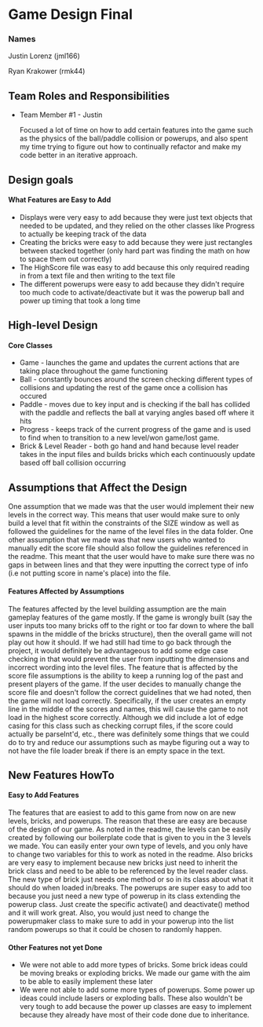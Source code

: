 # Game Design Final
### Names
Justin Lorenz (jml166)

Ryan Krakower (rmk44)

## Team Roles and Responsibilities

 * Team Member #1 - Justin
    
    Focused a lot of time on how to add certain features into the game such as the physics of the ball/paddle collision or powerups, and also spent my time trying to figure out how to continually refactor and make my code better in an iterative approach. 
   



## Design goals

#### What Features are Easy to Add

* Displays were very easy to add because they were just text objects that needed to be updated, and they relied on the other classes like Progress to actually be keeping track of the data
* Creating the bricks were easy to add because they were just rectangles between stacked together (only hard part was finding the math on how to space them out correctly)
* The HighScore file was easy to add because this only required reading in from a text file and then writing to the text file
* The different powerups were easy to add because they didn't require too much code to activate/deactivate but it was the powerup ball and power up timing that took a long time

## High-level Design

#### Core Classes

* Game - launches the game and updates the current actions that are taking place throughout the game functioning
* Ball - constantly bounces around the screen checking different types of collisions and updating the rest of the game once a collision has occured
* Paddle - moves due to key input and is checking if the ball has collided with the paddle and reflects the ball at varying angles based off where it hits
* Progress - keeps track of the current progress of the game and is used to find when to transition to a new level/won game/lost game.
* Brick & Level Reader - both go hand and hand because level reader takes in the input files and builds bricks which each continuously update based off ball collision occurring

## Assumptions that Affect the Design

One assumption that we made was that the user would implement their new levels in the correct way. This means that user would make sure to only build a level that fit within the constraints of the SIZE window as well as followed the guidelines for the name of the level files in the data folder. One other assumption that we made was that new users who wanted to manually edit the score file should also follow the guidelines referenced in the readme. This meant that the user would have to make sure there was no gaps in between lines and that they were inputting the correct type of info (i.e not putting score in name's place) into the file.

#### Features Affected by Assumptions

The features affected by the level building assumption are the main gameplay features of the game mostly. If the game is wrongly built (say the user inputs too many bricks off to the right or too far down to where the ball spawns in the middle of the bricks structure), then the overall game will not play out how it should. If we had still had time to go back through the project, it would definitely be advantageous to add some edge case checking in that would prevent the user from inputting the dimensions and incorrect wording into the level files. The feature that is affected by the score file assumptions is the ability to keep a running log of the past and present players of the game. If the user decides to manually change the score file and doesn't follow the correct guidelines that we had noted, then the game will not load correctly. Specifically, if the user creates an empty line in the middle of the scores and names, this will cause the game to not load in the highest score correctly. Although we did include a lot of edge casing for this class such as checking corrupt files, if the score could actually be parseInt'd, etc., there was definitely some things that we could do to try and reduce our assumptions such as maybe figuring out a way to not have the file loader break if there is an empty space in the text.


## New Features HowTo

#### Easy to Add Features

The features that are easiest to add to this game from now on are new levels, bricks, and powerups. The reason that these are easy are because of the design of our game. As noted in the readme, the levels can be easily created by following our boilerplate code that is given to you in the 3 levels we made. You can easily enter your own type of levels, and you only have to change two variables for this to work as noted in the readme. Also bricks are very easy to implement because new bricks just need to inherit the brick class and need to be able to be referenced by the level reader class. The new type of brick just needs one method or so in its class about what it should do when loaded in/breaks. The powerups are super easy to add too because you just need a new type of powerup in its class extending the powerup class. Just create the specific activate() and deactivate() method and it will work great. Also, you would just need to change the powerupmaker class to make sure to add in your powerup into the list random powerups so that it could be chosen to randomly happen.


#### Other Features not yet Done

* We were not able to add more types of bricks. Some brick ideas could be moving breaks or exploding bricks. We made our game with the aim to be able to easily implement these later
* We were not able to add some more types of powerups. Some power up ideas could include lasers or exploding balls. These also wouldn't be very tough to add because the power up classes are easy to implement because they already have most of their code done due to inheritance.

